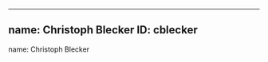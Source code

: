 -------------------------------------------------------------
name: Christoph Blecker
ID: cblecker
-------------------------------------------------------------

name: Christoph Blecker
